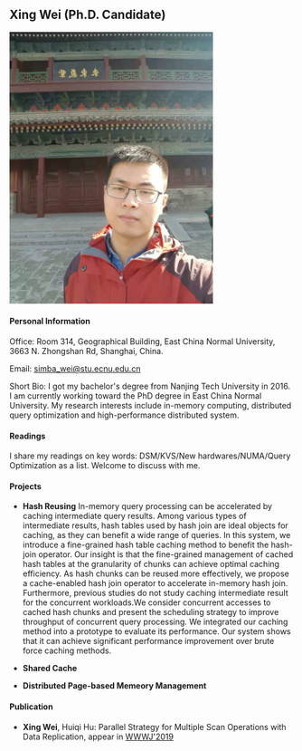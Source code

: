 ## Xing Wei (Ph.D. Candidate)
![](profile.png)
#### Personal Information

Office: Room 314, Geographical Building, East China Normal University, 3663 N. Zhongshan Rd, Shanghai, China.

Email: simba_wei@stu.ecnu.edu.cn

Short Bio: I got my bachelor's degree from Nanjing Tech University in 2016. I am currently working toward the PhD degree in East China Normal University. My research interests include in-memory computing, distributed query optimization and high-performance distributed system.

#### Readings
I share my readings on key words: DSM/KVS/New hardwares/NUMA/Query Optimization as a list. Welcome to discuss with me.


#### Projects

* **Hash Reusing**
In-memory query processing can be accelerated by caching intermediate query results. Among various types of intermediate results, hash tables used by hash join are ideal objects for caching, as they can benefit a wide range of queries. In this system, we introduce a fine-grained hash table caching method to benefit the hash-join operator. Our insight is that the
fine-grained management of cached hash tables at the granularity of chunks can achieve optimal caching efficiency. As hash chunks can be reused more effectively, we propose a cache-enabled hash join operator to accelerate in-memory hash join. Furthermore, previous studies do not study caching intermediate result for the concurrent workloads.We consider concurrent accesses to cached hash chunks and present the scheduling strategy to improve throughput of concurrent query processing. We integrated our caching method into a prototype to evaluate its performance. Our system shows that it can achieve significant performance improvement over brute force caching methods.

* **Shared Cache**

* **Distributed Page-based Memeory Management**

#### Publication
* **Xing Wei**, Huiqi Hu: Parallel Strategy for Multiple Scan Operations with Data Replication, appear in [WWWJ'2019](<https://link.springer.com/article/10.1007/s11280-018-0625-7>)
